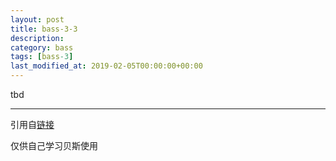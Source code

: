 ```yaml
---
layout: post
title: bass-3-3
description: 
category: bass
tags: [bass-3]
last_modified_at: 2019-02-05T00:00:00+00:00
---
```


tbd


<hr>

引用自[链接](https://www.youtube.com/playlist?list=PLImrzCNnL5Plu8Pk3LFTM1YVgg1UTRy2X)

仅供自己学习贝斯使用


